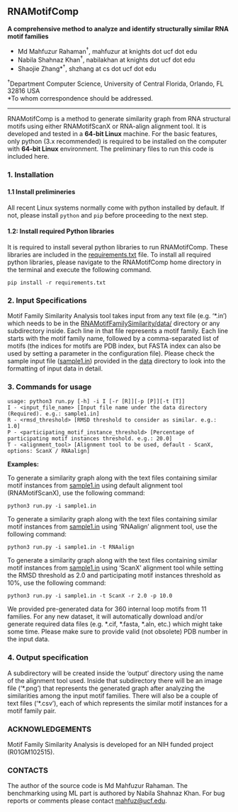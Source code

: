 ## RNAMotifComp

**A comprehensive method to analyze and identify structurally similar RNA motif families**

* Md Mahfuzur Rahaman<sup>†</sup>, mahfuzur at knights dot ucf dot edu
* Nabila Shahnaz Khan<sup>†</sup>, nabilakhan at knights dot ucf dot edu
* Shaojie Zhang*<sup>†</sup>, shzhang at cs dot ucf dot edu

<sup>†</sup>Department Computer Science, University of Central Florida, Orlando, FL 32816 USA \
*To whom correspondence should be addressed.

---

RNAMotifComp is a method to generate similarity graph from RNA structural motifs using either RNAMotifScanX or RNA-align alignment tool. It is developed and tested in a **64-bit Linux** machine. For the basic features, only python (3.x recommended) is required to be installed on the computer with **64-bit Linux** environment. The preliminary files to run this code is included here.

### 1. Installation

#### 1.1 Install prelimineries

All recent Linux systems normally come with python installed by default. If not, please install `python` and `pip` before proceeding to the next step.

#### 1.2: Install required Python libraries

It is required to install several python libraries to run RNAMotifComp. These libraries are included in the [requirements.txt](requirements.txt) file. To install all required python libraries, please navigate to the RNAMotifComp home directory in the terminal and execute the following command.

```
pip install -r requirements.txt
```

### 2. Input Specifications

Motif Family Similarity Analysis tool takes input from any text file (e.g. ‘*.in’) which needs to be in the [RNAMotifFamilySimilarity/data/](data) directory or any subdirectory inside. Each line in that file represents a motif family. Each line starts with the motif family name, followed by a comma-separated list of motifs (the indices for motifs are PDB index, but FASTA index can also be used by setting a parameter in the configuration file). Please check the sample input file ([sample1.in](data/sample1.in)) provided in the [data](data) directory to look into the formatting of input data in detail.

### 3. Commands for usage

```
usage: python3 run.py [-h] -i I [-r [R]][-p [P]][-t [T]]
I - <input_file_name> [Input file name under the data directory (Required). e.g.: sample1.in]
R - <rmsd_threshold> [RMSD threshold to consider as similar. e.g.: 1.0]
P - <participating_motif_instance_threshold> [Percentage of participating motif instances threshold. e.g.: 20.0]
T - <alignment_tool> [Alignment tool to be used, default - ScanX, options: ScanX / RNAalign]
```

**Examples:**

To generate a similarity graph along with the text files containing similar motif instances from [sample1.in](data/sample1.in) using default alignment tool (RNAMotifScanX), use the following command:

```
python3 run.py -i sample1.in
```

To generate a similarity graph along with the text files containing similar motif instances from [sample1.in](data/sample1.in) using ‘RNAalign’ alignment tool, use the following command:

```
python3 run.py -i sample1.in -t RNAalign
```

To generate a similarity graph along with the text files containing similar motif instances from [sample1.in](data/sample1.in) using ‘ScanX’ alignment tool while setting the RMSD threshold as 2.0 and participating motif instances threshold as 10%, use the following command:

```
python3 run.py -i sample1.in -t ScanX -r 2.0 -p 10.0
```

We provided pre-generated data for 360 internal loop motifs from 11 families. For any new dataset, it will automatically download and/or generate required data files (e.g. *.cif, *.fasta, *.aln, etc.) which might take some time. Please make sure to provide valid (not obsolete) PDB number in the input data.

### 4. Output specification

A subdirectory will be created inside the ‘output’ directory using the name of the alignment tool used. Inside that subdirectory there will be an image file (‘&ast;.png’) that represents the generated graph after analyzing the similarities among the input motif families. There will also be a couple of text files (‘&ast;.csv’), each of which represents the similar motif instances for a motif family pair.

### ACKNOWLEDGEMENTS

Motif Family Similarity Analysis is developed for an NIH funded project (R01GM102515).
  
### CONTACTS

The author of the source code is Md Mahfuzur Rahaman. The benchmarking using ML part is authored by Nabila Shahnaz Khan. For bug reports or comments please contact mahfuz@ucf.edu.
